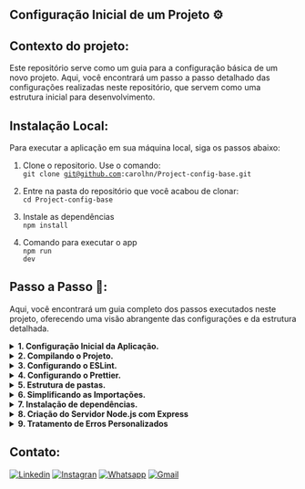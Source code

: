 ## Configuração Inicial de um Projeto ⚙️

## Contexto do projeto:

Este repositório serve como um guia para a configuração básica de um novo projeto. Aqui, você encontrará um passo a passo detalhado das configurações realizadas neste repositório, que servem como uma estrutura inicial para desenvolvimento.

## Instalação Local:

Para executar a aplicação em sua máquina local, siga os passos abaixo:

1. Clone o repositorio. Use o comando:</br>
   <code>git clone git@github.com:carolhn/Project-config-base.git</code></br>

2. Entre na pasta do repositório que você acabou de clonar:</br>
   <code>cd Project-config-base</code>

3. Instale as dependências</br>
   <code>npm install</code>

4. Comando para executar o app</br>
   <code>npm run dev</code>

## Passo a Passo 🚀:

Aqui, você encontrará um guia completo dos passos executados neste projeto, oferecendo uma visão abrangente das configurações e da estrutura detalhada.

<details>
  <summary><strong>1. Configuração Inicial da Aplicação.</strong></summary>
Vamos começar configurando sua aplicação do zero.

#### 1.1 Inicializando o Node Package.json.

Primeiro, inicie sua aplicação criando o arquivo package.json, que ajuda a gerenciar os pacotes do seu projeto.

```sh
npm init -y
```

#### 1.2 Instalação do Typescript.

Como nosso código final será convertido em JavaScript antes de ser publicado online, vamos instalar o TypeScript no ambiente de desenvolvimento.

```sh
npm install typescript ts-node-dev @types/node tsconfig-paths -D
```

#### 1.3 Configurando o TypeScript.

A seguir, configure o TypeScript para o seu projeto. Isso envolve a criação do arquivo tsconfig.json com as configurações necessárias.

```sh
npx tsc --init --rootDir src --outDir build --esModuleInterop --resolveJsonModule --lib es6 --module commonjs --allowJs true --noImplicitAny true
```

#### 1.4 Configurando o .gitignore

Para manter seu controle de versão limpo e evitar a inclusão acidental de arquivos desnecessários ou sensíveis, crie e configure o arquivo .gitignore.

</details>

<details>
  <summary><strong>2. Compilando o Projeto.</strong></summary>
Nesta seção, vamos compilar o projeto e executá-lo.

#### 2.1 Criando a Estrutura do Projeto.

Começaremos criando a estrutura básica do projeto. Execute os seguintes comandos para criar a pasta src e o arquivo server.ts:

```sh
mkdir src
touch src/server.ts
```

#### 2.2 Compilando o Typescript.

Dentro do arquivo src/server.ts, adicione o seguinte código que será compilado:

```sh
console.log('Hello World!')
```

#### 2.3 Executando o Compilador TypeScript.

Agora, vamos executar o comando tsc para compilar o código TypeScript. Ele usará as configurações definidas no arquivo tsconfig.json no diretório atual:

```sh
npx tsc
```

#### 2.4 Executando o Código Compilado.

O código compilado será gerado na pasta build. Para executar a aplicação, use o seguinte comando:

```sh
node build/server.js
```

#### 2.5 Criando um Script de Desenvolvimento.

Para facilitar o desenvolvimento, utilizaremos a biblioteca ts-node-dev. Vamos criar um novo script no arquivo package.json para executar o projeto com o ts-node-dev:

```sh
"scripts": {
  "dev": "ts-node-dev --inspect --transpile-only --ignore-watch node_modules src/server.ts"
```

#### 2.6 Executando o Servidor em Modo de Desenvolvimento.

Finalmente, no terminal, execute o comando a seguir para iniciar o servidor em modo de desenvolvimento:

```sh
npm run dev
```

</details>

<details>
  <summary><strong>3. Configurando o ESLint.</strong></summary>
O ESLint é uma ferramenta de linter JavaScript que permite aplicar um conjunto de padrões de estilo, formatação e codificação ao seu código.

#### 3.1 Instalação e Configuração do ESLint

Comece instalando o ESLint no seu projeto com o seguinte comando:

```sh
npx npm install --save-dev eslint @typescript-eslint/parser @typescript-eslint/eslint-plugin
```

#### 3.2 Criando o arquivo .eslintrc

Na raiz do seu projeto, crie um arquivo chamado .eslintrc com uma configuração inicial do ESLint. Você pode adicionar as seguintes configurações:

```sh
{
  "root": true,
  "parser": "@typescript-eslint/parser",
  "plugins": [
    "@typescript-eslint"
  ],
  "extends": [
    "eslint:recommended",
    "plugin:@typescript-eslint/eslint-recommended",
    "plugin:@typescript-eslint/recommended"
  ]
}
```

#### 3.3 Criando o arquivo .eslintignore

Crie um arquivo chamado .eslintignore e adicione os seguintes comandos para evitar que determinados diretórios e arquivos sejam verificados pelo ESLint:

```sh
node_modules
dist
build
/*.js
```

#### 3.4 Criando um Script de Desenvolvimento.

Adicione scripts no arquivo package.json para executar o lint e corrigir automaticamente os problemas:

```sh
"scripts": {
  "lint": "eslint . --ext .ts",
  "lint-fix": "eslint . --ext .ts --fix"
```

#### 3.5 Executando o Lint.

Agora, você pode executar o lint do seu projeto ou executar uma correção automática dos problemas com os seguintes comandos:

```sh
npm run lint
npm run lint-fix
```

</details>

<details>
  <summary><strong>4. Configurando o Prettier.</strong></summary>
O Prettier é um formatador de código opinativo e, em conjunto com o ESLint, forma uma parceria perfeita para nós, desenvolvedores.

#### 4.1 Instalação e Configuração do Prettier.

Comece instalando o Prettier no seu projeto com o seguinte comando:

```sh
npx npm install prettier -D
```

#### 4.2 Criando o arquivo .prettierrc

Na raiz do seu projeto, crie um arquivo chamado .prettierrc com uma configuração inicial do Prettier. Você pode adicionar as seguintes configurações:

```sh
{
  "semi": true,
  "trailingComma": "all",
  "singleQuote": true,
  "printWidth": 80,
  "arrowParens": "avoid"
}
```

##### ⚠️ATENÇÃO⚠️

É fundamental que a extensão "Prettier - Code Formatter" esteja instalada no VSCode, pois permitirá a formatação automática do código ao salvar o arquivo.

#### 4.3 Configurando o Prettier para trabalhar com ESLint.

Com o ESLint e o Prettier já instalados, instale também esses dois pacotes:

```sh
npm install eslint-config-prettier@6.15.0 eslint-plugin-prettier@3.2.0 --save-dev
```

#### 4.4 Ajustar o arquivo .eslintrc

Ajuste o arquivo .eslintrc da seguinte forma para que o ESLint e o Prettier funcionem em conjunto:

```sh
{
  "root": true,
  "parser": "@typescript-eslint/parser",
  "plugins": [
    "@typescript-eslint",
    "prettier"
  ],
  "extends": [
    "eslint:recommended",
    "plugin:@typescript-eslint/eslint-recommended",
    "plugin:@typescript-eslint/recommended",
    "prettier/@typescript-eslint",
    "plugin:prettier/recommended"
  ],
  "rules": {
    "no-console": "warn",
    "prettier/prettier": "error"
  }
```

</details>

<details>
  <summary><strong>5. Estrutura de pastas.</strong></summary>

#### 5.1 Criando a Estrutura de Pastas.

A estrutura de pastas é uma parte fundamental da organização do projeto. Ela ajuda a manter seu código organizado e facilita a navegação e o desenvolvimento da aplicação. Abaixo está a estrutura de pastas desenvolvida nesse projeto:

```sh
PROJECT-CONFIG-BASE/
|-- src/
|   |-- api/
|   |   |-- controllers/
|   |   |-- routes/
|   |   |-- middleware/
|   |   |-- services/
|   |   |--server.ts
|   |-- database/
|   |   |-- config/
|   |   |-- migrations/
|   |   |-- models/
|   |   |-- seeders/
|   |-- utils/
|-- tests/
|   |-- unit/
|   |-- integration/
|-- node_modules/
|-- package.json
|-- package-lock.json
|-- .gitignore
|-- .eslintignore
|-- .eslintrc
|-- .prettierrc
|-- .editorconfig
|-- tsconfig.json
|-- README.md

```

#### 5.2 Explicação de cada pasta.

- src/: Esta é a pasta raiz do código-fonte.

- api/: Esta pasta contém os principais componentes relacionados à lógica da aplicação.

- database/: Esta pasta contém configurações, migrações, modelos e seeders relacionados ao banco de dados da aplicação.

- utils/: Esta pasta contém utilitários ou funções de uso geral.

- tests/: Aqui, são os testes unitários e de integração para garantir a qualidade do código.

#### Outros arquivos e pastas incluem:

`node_modules/`: Dependências do projeto.</br>
`package.json e package-lock.json`: Informações do projeto e dependências.</br>
`eslintignore, .eslintrc, .prettierrc, .editorconfig`Configurações de lint e formatação.</br>
`tsconfig.json`: Configuração TypeScript.</br>
`.gitignore`: Ignora arquivos não rastreados pelo Git.</br>
`README.md`: Documentação do projeto.

#### 5.3 Ajustar o arquivo package.json.

Aqui, vamos atualizar o script "dev" para utilizar a ferramenta `ts-node-dev` após mover o arquivo server.ts para uma nova localização.

```sh
{
  "scripts": {
    "dev": "ts-node-dev --inspect --transpile-only --ignore-watch node_modules src/api/server.ts",
  }
```

</details>

<details>
  <summary><strong>6. Simplificando as Importações.</strong></summary>

Uma maneira eficaz de otimizar o processo de importação de arquivos em nosso projeto é configurar um recurso que simplifica esse procedimento.

#### 6.1 Ajustando o arquivo .tsconfig

Começamos essa configuração no arquivo `tsconfig.json`, onde definimos o objeto paths. Esse objeto serve como uma espécie de atalho para especificar caminhos de importação no projeto:

```sh
"baseUrl": "./",
"paths": {
  "@api/*": ["src/api/*"],
  "@database/*": ["src/database/*"],
  "@utils/*": ["src/utils/*"]
```

#### 6.2 Configurando o Uso do tsconfig-paths.

No terminal, na pasta do projeto, execute o seguinte comando para instalar a biblioteca tsconfig-paths como dependência de desenvolvimento:

```sh
npm install --save-dev tsconfig-paths
```

Após a instalação do tsconfig-paths, ajuste o script "dev" em seu arquivo package.json para incluir a opção -r tsconfig-paths/register. O script "dev" deve ser configurado da seguinte maneira:

```sh
"dev": "ts-node-dev -r tsconfig-paths/register --inspect --transpile-only --ignore-watch node_modules src/api/server.ts"
```

</details>

<details>
  <summary><strong>7. Instalação de dependências.</strong></summary>

#### 7.1 Instalando o Express e Outras dependências.

Para adicionar as dependências necessárias ao seu projeto, execute o seguinte comando no terminal:

```sh
npm install express cors express-async-errors
```

#### 7.2 Instalação das Tipagens.

Para garantir que seu projeto tenha acesso às definições de tipos (tipagens) necessárias, você pode instalá-las usando o seguinte comando no terminal:

```sh
npm install --save-dev @types/express @types/cors
```

</details>

<details>
  <summary><strong>8. Criação do Servidor Node.js com Express</strong></summary>

Vamos criar de um servidor Node.js usando o framework Express. O servidor será configurado para lidar com solicitações HTTP, permitindo que você desenvolva um aplicativo web.

#### 8.1 Arquivos ajustados.

- `server.ts`: Este arquivo é o ponto de entrada do servidor. Ele importa o Express, o middleware CORS, configura as rotas e inicia o servidor na porta 3333.

- `routes/index.ts`: Este arquivo define as rotas principais do aplicativo. Atualmente, ele possui uma rota simples que responde com uma mensagem "Hello World" quando acessada.

#### 8.2 Executando o Servidor.

Para iniciar o servidor, execute o seguinte comando no terminal, na pasta raiz do projeto:

```sh
npm run dev
```

**Você verá a seguinte saída no terminal:**

`Server is running on port 3333 🚀`

**Testando o Servidor:**

Após iniciar o servidor, você pode testá-lo abrindo um navegador e acessando o seguinte URL:

```sh
http://localhost:3333/
```

</details>

<details>
  <summary><strong>9. Tratamento de Erros Personalizados</strong></summary>

#### 9.1 Criação de Erro Personalizado

A classe `utils/errors/AppError` é utilizada para criar objetos de erro personalizados, permitindo a associação de mensagens e códigos de status HTTP específicos. Essa abordagem é fundamental para tratar erros de maneira precisa em sua aplicação, ao mesmo tempo que fornece informações detalhadas sobre a natureza do erro.

#### 9.2 Middleware de Tratamento de Erros

Dentro da pasta `middlewares`, foi desenvolvido um código para lidar com erros na aplicação. Esse middleware é chamado no arquivo `server.ts` e desempenha um papel essencial na captura e tratamento de erros durante a execução do servidor.

</details>

## Contato:

[![Linkedin](https://img.shields.io/badge/LinkedIn-0077B5?style=for-the-badge&logo=linkedin&logoColor=white)](https://www.linkedin.com/in/caroline-nunes-devfullstack/)
[![Instagran](https://img.shields.io/badge/Instagram-E4405F?style=for-the-badge&logo=instagram&logoColor=white)](https://www.instagram.com/caarolhn/)
[![Whatsapp](https://img.shields.io/badge/WhatsApp-25D366?style=for-the-badge&logo=whatsapp&logoColor=white)](https://wa.me/48988037114)
[![Gmail](https://img.shields.io/badge/Gmail-D14836?style=for-the-badge&logo=gmail&logoColor=white)](mailto:nunescaroline905@gmail.com)
